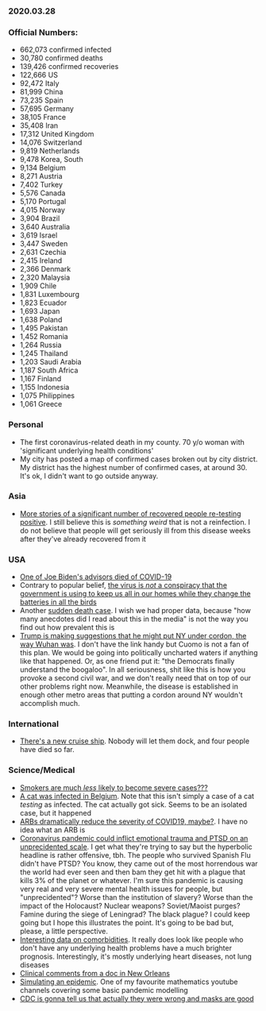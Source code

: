 ### 2020.03.28

### Official Numbers:

* 662,073 confirmed infected
* 30,780 confirmed deaths
* 139,426 confirmed recoveries
* 122,666 US
* 92,472 Italy
* 81,999 China
* 73,235 Spain
* 57,695 Germany
* 38,105 France
* 35,408 Iran
* 17,312 United Kingdom
* 14,076 Switzerland
* 9,819 Netherlands
* 9,478 Korea, South
* 9,134 Belgium
* 8,271 Austria
* 7,402 Turkey
* 5,576 Canada
* 5,170 Portugal
* 4,015 Norway
* 3,904 Brazil
* 3,640 Australia
* 3,619 Israel
* 3,447 Sweden
* 2,631 Czechia
* 2,415 Ireland
* 2,366 Denmark
* 2,320 Malaysia
* 1,909 Chile
* 1,831 Luxembourg
* 1,823 Ecuador
* 1,693 Japan
* 1,638 Poland
* 1,495 Pakistan
* 1,452 Romania
* 1,264 Russia
* 1,245 Thailand
* 1,203 Saudi Arabia
* 1,187 South Africa
* 1,167 Finland
* 1,155 Indonesia
* 1,075 Philippines
* 1,061 Greece

### Personal

* The first coronavirus-related death in my county. 70 y/o woman with
  'significant underlying health conditions'
* My city has posted a map of confirmed cases broken out by city
  district. My district has the highest number of confirmed cases, at
  around 30. It's ok, I didn't want to go outside anyway.

### Asia

* [More stories of a significant number of recovered people re-testing
  positive](https://www.npr.org/sections/goatsandsoda/2020/03/27/822407626/mystery-in-wuhan-recovered-coronavirus-patients-test-negative-then-positive).
  I still believe this is _something weird_ that is not a reinfection. I
  do not believe that people will get seriously ill from this disease
  weeks after they've already recovered from it

### USA

* [One of Joe Biden's advisors died of
  COVID-19](https://www.bostonherald.com/2020/03/27/larry-rasky-boston-pr-guru-tests-positive-for-coronavirus-after-his-death-son/)
* Contrary to popular belief, [the virus is _not_ a conspiracy that the
  government is using to keep us all in our homes while they change the
  batteries in all the birds](https://www.instagram.com/p/B-A525GgWTd/)
* Another [sudden death
  case](https://www.bigcountryhomepage.com/news/state-news/perfectly-healthy-texas-dad-dies-after-contracting-coronavirus-family-says/).
  I wish we had proper data, because "how many anecdotes did I read
  about this in the media" is not the way you find out how prevalent this
  is
* [Trump is making suggestions that he might put NY under cordon, the
  way Wuhan
  was](https://twitter.com/kellyo/status/1243936044568977409?s=12). I
  don't have the link handy but Cuomo is not a fan of this plan. We
  would be going into politically uncharted waters if anything like that
  happened. Or, as one friend put it: "the Democrats finally understand
  the boogaloo". In all seriousness, shit like this is how you provoke a
  second civil war, and we don't really need that on top of our other
  problems right now. Meanwhile, the disease is established in enough
  other metro areas that putting a cordon around NY wouldn't accomplish
  much.

### International

* [There's a new cruise ship](https://twitter.com/CadieThompson/status/1243583711377006594). Nobody will let them dock, and four people have died so far. 

### Science/Medical

* [Smokers are much _less_ likely to become severe
  cases???](https://mobile.twitter.com/KlausKblog/status/1242995506118307840?s=19)
* [A cat was infected in
  Belgium](https://nypost.com/2020/03/27/first-known-cat-infected-with-coronavirus-reported-in-belgium/).
  Note that this isn't simply a case of a cat _testing_ as infected. The
  cat actually got sick. Seems to be an isolated case, but it happened
* [ARBs dramatically reduce the severity of COVID19, maybe?](https://twitter.com/__philipn__/status/1239432114862297088). I have no idea what an ARB is
* [Coronavirus pandemic could inflict emotional trauma and PTSD on an
  unprecidented
scale](https://www.cnbc.com/2020/03/27/coronavirus-pandemic-could-inflict-long-lasting-emotional-trauma-ptsd.html).
  I get what they're trying to say but the hyperbolic headline is rather
  offensive, tbh. The people who survived Spanish Flu didn't have PTSD?
  You know, they came out of the most horrendous war the world had ever
  seen and then bam they get hit with a plague that kills 3% of the planet
  or whatever. I'm sure this pandemic is causing very real and very severe
  mental health issues for people, but "unprecidented"? Worse than the
  institution of slavery? Worse than the impact of the Holocaust? Nuclear
  weapons? Soviet/Maoist purges? Famine during the siege of Leningrad? The
  black plague? I could keep going but I hope this illustrates the
  point. It's going to be bad but, please, a little perspective.
* [Interesting data on
  comorbidities](https://www.covidgraph.com/p/coronavirus.html#usaitaly).
  It really does look like people who don't have any underlying health
  problems have a much brighter prognosis. Interestingly, it's mostly
  underlying heart diseases, not lung diseases
* [Clinical comments from a doc in New
  Orleans](https://www.reddit.com/r/CoronavirusUS/comments/fq8g1f/get_this_to_every_doctor_you_know_direct_from_an/)
* [Simulating an epidemic](https://www.youtube.com/watch?v=gxAaO2rsdIs).
  One of my favourite mathematics youtube channels covering some basic
  pandemic modelling
* [CDC is gonna tell us that actually they were wrong and masks are
  good](https://twitter.com/DrMattMcCarthy/status/1243891663162019841?s=09)
